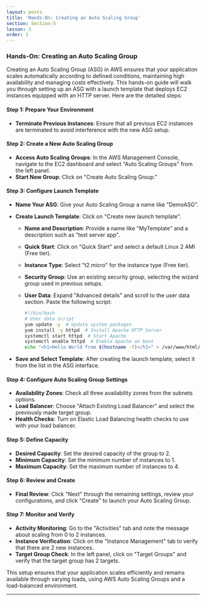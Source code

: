 ```yaml
---
layout: posts
title: 'Hands-On: Creating an Auto Scaling Group'
section: Section-5
lesson: 3
order: 1
---
```


### Hands-On: Creating an Auto Scaling Group

Creating an Auto Scaling Group (ASG) in AWS ensures that your application scales automatically according to defined conditions, maintaining high availability and managing costs effectively. This hands-on guide will walk you through setting up an ASG with a launch template that deploys EC2 instances equipped with an HTTP server. Here are the detailed steps:

<!-- pagebreak -->

#### Step 1: Prepare Your Environment

- **Terminate Previous Instances**: Ensure that all previous EC2 instances are terminated to avoid interference with the new ASG setup.

<!-- pagebreak -->

#### Step 2: Create a New Auto Scaling Group

- **Access Auto Scaling Groups**: In the AWS Management Console, navigate to the EC2 dashboard and select "Auto Scaling Groups" from the left panel.
- **Start New Group**: Click on "Create Auto Scaling Group."

<!-- pagebreak -->

#### Step 3: Configure Launch Template

- **Name Your ASG**: Give your Auto Scaling Group a name like "DemoASG".
- **Create Launch Template**: Click on "Create new launch template".

  - **Name and Description**: Provide a name like "MyTemplate" and a description such as "test server app".
  - **Quick Start**: Click on "Quick Start" and select a default Linux 2 AMI (Free tier).
  - **Instance Type**: Select "t2.micro" for the instance type (Free tier).
  - **Security Group**: Use an existing security group, selecting the wizard group used in previous setups.
  - **User Data**: Expand "Advanced details" and scroll to the user data section. Paste the following script:

    ```bash
    #!/bin/bash
    # User data script
    yum update -y  # Update system packages
    yum install -y httpd  # Install Apache HTTP Server
    systemctl start httpd  # Start Apache
    systemctl enable httpd  # Enable Apache on boot
    echo "<h1>Hello World from $(hostname -f)</h1>" > /var/www/html/index.html
    ```

- **Save and Select Template**: After creating the launch template, select it from the list in the ASG interface.

<!-- pagebreak -->

#### Step 4: Configure Auto Scaling Group Settings

- **Availability Zones**: Check all three availability zones from the subnets options.
- **Load Balancer**: Choose "Attach Existing Load Balancer" and select the previously made target group.
- **Health Checks**: Turn on Elastic Load Balancing health checks to use with your load balancer.

<!-- pagebreak -->

#### Step 5: Define Capacity

- **Desired Capacity**: Set the desired capacity of the group to 2.
- **Minimum Capacity**: Set the minimum number of instances to 1.
- **Maximum Capacity**: Set the maximum number of instances to 4.

<!-- pagebreak -->

#### Step 6: Review and Create

- **Final Review**: Click "Next" through the remaining settings, review your configurations, and click "Create" to launch your Auto Scaling Group.

<!-- pagebreak -->

#### Step 7: Monitor and Verify

- **Activity Monitoring**: Go to the "Activities" tab and note the message about scaling from 0 to 2 instances.
- **Instance Verification**: Click on the "Instance Management" tab to verify that there are 2 new instances.
- **Target Group Check**: In the left panel, click on "Target Groups" and verify that the target group has 2 targets.

This setup ensures that your application scales efficiently and remains available through varying loads, using AWS Auto Scaling Groups and a load-balanced environment.

---
